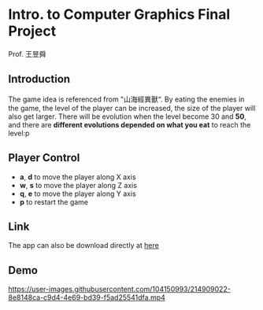 # Intro. to Computer Graphics Final Project
Prof. 王昱舜

## Introduction
The game idea is referenced from "山海經異獸“. By eating the enemies in the game, the level of the player can be increased, the size of the player will also get larger. There will be evolution when the level become 30 and **50**, and there are **different evolutions depended on what you eat** to reach the level:p  
## Player Control

* **a**, **d** to move the player along X axis
* **w**, **s** to move the player along Z axis
* **q**, **e** to move the player along Y axis
* **p** to restart the game

## Link
The app can also be download directly at [here](https://drive.google.com/drive/folders/1Rny-9VWHOulAuofyjQLBOrBqwFqm6MT3?usp=sharing)
## Demo


https://user-images.githubusercontent.com/104150993/214909022-8e8148ca-c9d4-4e69-bd39-f5ad25541dfa.mp4

